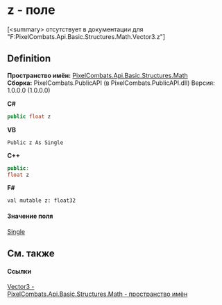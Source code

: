 # z - поле


\[&lt;summary&gt; отсутствует в документации для "F:PixelCombats.Api.Basic.Structures.Math.Vector3.z"\]



## Definition
**Пространство имён:** <a href="9a3afb53-d505-325f-0368-fcd870e41d3f">PixelCombats.Api.Basic.Structures.Math</a>  
**Сборка:** PixelCombats.PublicAPI (в PixelCombats.PublicAPI.dll) Версия: 1.0.0.0 (1.0.0.0)

**C#**
``` C#
public float z
```
**VB**
``` VB
Public z As Single
```
**C++**
``` C++
public:
float z
```
**F#**
``` F#
val mutable z: float32
```



#### Значение поля
<a href="https://learn.microsoft.com/dotnet/api/system.single" target="_blank" rel="noopener noreferrer">Single</a>

## См. также


#### Ссылки
<a href="7776e65d-9a2f-f15f-1c2a-0008e4e38cf7">Vector3 - </a>  
<a href="9a3afb53-d505-325f-0368-fcd870e41d3f">PixelCombats.Api.Basic.Structures.Math - пространство имён</a>  
